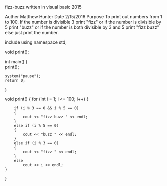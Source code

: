 fizz-buzz
written in visual basic 2015



Auther   Matthew Hunter
Date     2/15/2016
Purpose  To print out numbers from 1 to 100. If the number
          is divisible 3 print "fizz" or if the number is 
	  divisible by 5 print "buzz" or if the number is 
	  both divisible by 3 and 5 print "fizz buzz" else
	  just print the number.


include <iostream>
using namespace std;

void print();

int main()
{	
	print();           

	system("pause");   
	return 0;
}

void print()
{
	for (int i = 1; i <= 100; i++)
	{

		if (i % 3 == 0 && i % 5 == 0)
		{
			cout << "fizz buzz " << endl;
		}
		else if (i % 5 == 0)
		{
			cout << "buzz " << endl;
		}
		else if (i % 3 == 0)
		{
			cout << "fizz " << endl;
		} 
		else
			cout << i << endl;
	}
}
